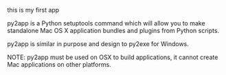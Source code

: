 this is my first app 

py2app is a Python setuptools command which will allow
you to make standalone Mac OS X application bundles
and plugins from Python scripts.

py2app is similar in purpose and design to py2exe for
Windows.

NOTE: py2app must be used on OSX to build applications,
it cannot create Mac applications on other platforms.